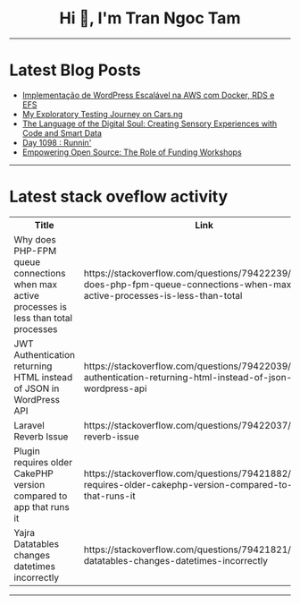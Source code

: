 <h1 align="center">Hi 👋, I'm Tran Ngoc Tam</h1>

---

# Latest Blog Posts 
<!-- BLOG-POST-LIST:START -->
- [Implementação de WordPress Escalável na AWS com Docker, RDS e EFS](https://dev.to/marlonjerold/implantacao-de-wordpress-escalavel-na-aws-com-docker-rds-e-efs-2ck4)
- [My Exploratory Testing Journey on Cars.ng](https://dev.to/owolabi_farouqmaku_7bc5a/my-exploratory-testing-journey-on-carsng-5ded)
- [The Language of the Digital Soul: Creating Sensory Experiences with Code and Smart Data](https://dev.to/justina_ockoner_7661/the-language-of-the-digital-soul-creating-sensory-experiences-with-code-and-smart-data-342p)
- [Day 1098 : Runnin&#39;](https://dev.to/dwane/day-1098-runnin-26ic)
- [Empowering Open Source: The Role of Funding Workshops](https://dev.to/lisa_strato/empowering-open-source-the-role-of-funding-workshops-o6f)
<!-- BLOG-POST-LIST:END -->

---

# Latest stack oveflow activity
<table>
  <tr><th>Title</th><th>Link</th></tr>
  <!-- STACKOVERFLOW:START --><tr><td>Why does PHP-FPM queue connections when max active processes is less than total processes</td><td>https://stackoverflow.com/questions/79422239/why-does-php-fpm-queue-connections-when-max-active-processes-is-less-than-total</td></tr><tr><td>JWT Authentication returning HTML instead of JSON in WordPress API</td><td>https://stackoverflow.com/questions/79422039/jwt-authentication-returning-html-instead-of-json-in-wordpress-api</td></tr><tr><td>Laravel Reverb Issue</td><td>https://stackoverflow.com/questions/79422037/laravel-reverb-issue</td></tr><tr><td>Plugin requires older CakePHP version compared to app that runs it</td><td>https://stackoverflow.com/questions/79421882/plugin-requires-older-cakephp-version-compared-to-app-that-runs-it</td></tr><tr><td>Yajra Datatables changes datetimes incorrectly</td><td>https://stackoverflow.com/questions/79421821/yajra-datatables-changes-datetimes-incorrectly</td></tr><!-- STACKOVERFLOW:END -->
</table>

---


